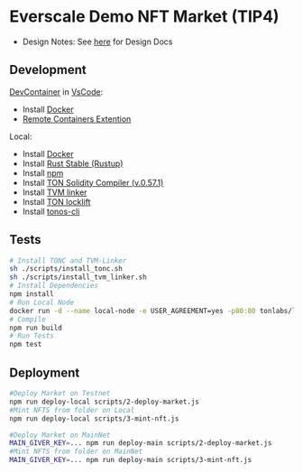 # Everscale Demo NFT Market (TIP4)

* Design Notes: See [here](docs/index.md) for Design Docs

## Development

[DevContainer](https://code.visualstudio.com/docs/remote/containers) in [VsCode](https://code.visualstudio.com/):
- Install [Docker](https://www.docker.com/get-started/)
- [Remote Containers Extention](https://marketplace.visualstudio.com/items?itemName=ms-vscode-remote.remote-containers)

Local:
- Install [Docker](https://www.docker.com/get-started/)
- Install [Rust Stable (Rustup)](https://rustup.rs/)
- Install [npm](https://www.npmjs.com/)
- Install [TON Solidity Compiler (v.0.57.1)](https://github.com/tonlabs/TON-Solidity-Compiler.git)
- Install [TVM linker](https://github.com/tonlabs/TVM-linker/releases/tag/0.14.2)
- Install  [TON locklift](https://github.com/broxus/ton-locklift)
- Install [tonos-cli](https://github.com/tonlabs/tonos-cli)

## Tests
```bash
# Install TONC and TVM-Linker
sh ./scripts/install_tonc.sh
sh ./scripts/install_tvm_linker.sh
# Install Dependencies
npm install
# Run Local Node
docker run -d --name local-node -e USER_AGREEMENT=yes -p80:80 tonlabs/local-node
# Compile
npm run build
# Run Tests
npm test
```

## Deployment
```bash
#Deploy Market on Testnet
npm run deploy-local scripts/2-deploy-market.js
#Mint NFTS from folder on Local
npm run deploy-local scripts/3-mint-nft.js

#Deploy Market on MainNet
MAIN_GIVER_KEY=... npm run deploy-main scripts/2-deploy-market.js
#Mint NFTS from folder on MainNet
MAIN_GIVER_KEY=... npm run deploy-main scripts/3-mint-nft.js
```